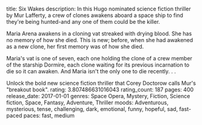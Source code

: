 title: Six Wakes
description: In this Hugo nominated science fiction thriller by Mur Lafferty, a crew of clones awakens aboard a space ship to find they're being hunted-and any one of them could be the killer.

Maria Arena awakens in a cloning vat streaked with drying blood. She has no memory of how she died. This is new; before, when she had awakened as a new clone, her first memory was of how she died.

Maria's vat is one of seven, each one holding the clone of a crew member of the starship Dormire, each clone waiting for its previous incarnation to die so it can awaken. And Maria isn't the only one to die recently. . .

Unlock the bold new science fiction thriller that Corey Doctorow calls Mur's "breakout book".
rating: 3.807486631016043
rating_count: 187
pages: 400
release_date: 2017-01-01
genres: Space Opera, Mystery, Fiction, Science fiction, Space, Fantasy, Adventure, Thriller
moods: Adventurous, mysterious, tense, challenging, dark, emotional, funny, hopeful, sad, fast-paced
paces: fast, medium